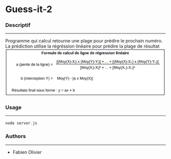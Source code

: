 # Guess-it-2

### Descriptif
_______
Programme qui calcul retourne une plage pour prédire le prochain numéro. <br>
La prédiction utilise la régréssion linéaire pour prédire la plage de résultat 
<br>
<img src="./Regresion_lineaire.png"></img>

### Usage
_______
```go
node server.js
```

### Authors
_______
+ Fabien Olivier